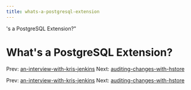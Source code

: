 ```yaml
---
title: whats-a-postgresql-extension
---
```


's a PostgreSQL Extension?"

# What's a PostgreSQL Extension?

Prev:
[an-interview-with-kris-jenkins](an-interview-with-kris-jenkins.md)
Next:
[auditing-changes-with-hstore](auditing-changes-with-hstore.md)

Prev:
[an-interview-with-kris-jenkins](an-interview-with-kris-jenkins.md)
Next:
[auditing-changes-with-hstore](auditing-changes-with-hstore.md)
